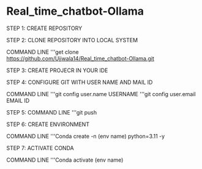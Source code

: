 # Real_time_chatbot-Ollama
STEP 1:
CREATE REPOSITORY

STEP 2:
CLONE REPOSITORY INTO LOCAL SYSTEM

COMMAND LINE
'''get clone https://github.com/Ujjwala14/Real_time_chatbot-Ollama.git

STEP 3:
CREATE PROJECR IN YOUR IDE

STEP 4: 
CONFIGURE GIT WITH USER NAME AND MAIL ID

COMMAND LINE
'''git config user.name USERNAME
'''git config user.email EMAIL ID

STEP 5: 
COMMAND LINE
'''git push

STEP 6: 
CREATE ENVIRONMENT

COMMAND LINE
'''Conda create -n (env name) python=3.11 -y

STEP 7:
ACTIVATE CONDA

COMMAND LINE
'''Conda activate (env name)


